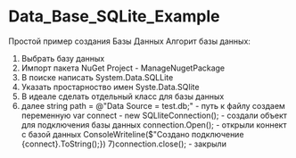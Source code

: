 # Data_Base_SQLite_Example
Простой пример создания  Базы Данных
Алгорит базы данных:

1) Выбрать базу данных
2) Импорт пакета NuGet
Project - ManageNugetPackage
3) В поиске написать System.Data.SQLLite
4) Указать простарноство имен Syste.Data.SQlite
5) В идеале сделать отдельный класс для базы данных
6) далее
string path = @"Data Source = test.db;" - путь к файлу
создаем переменную var connect - new SQLliteConnection(); - создали объект для подключения базы данных
connection.Open(); - открыли коннект с базой данных
ConsoleWriteline($"Создано подключение {connect}.ToString();})
7)connection.close(); - закрыли
